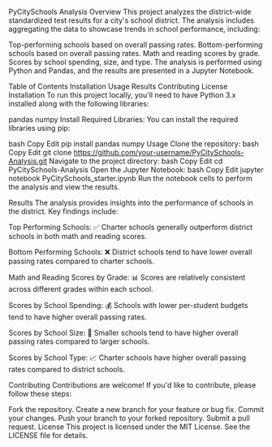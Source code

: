 PyCitySchools Analysis
Overview
This project analyzes the district-wide standardized test results for a city's school district. The analysis includes aggregating the data to showcase trends in school performance, including:

Top-performing schools based on overall passing rates.
Bottom-performing schools based on overall passing rates.
Math and reading scores by grade.
Scores by school spending, size, and type.
The analysis is performed using Python and Pandas, and the results are presented in a Jupyter Notebook.

Table of Contents
Installation
Usage
Results
Contributing
License
Installation
To run this project locally, you'll need to have Python 3.x installed along with the following libraries:

pandas
numpy
Install Required Libraries:
You can install the required libraries using pip:

bash
Copy
Edit
pip install pandas numpy
Usage
Clone the repository:
bash
Copy
Edit
git clone https://github.com/your-username/PyCitySchools-Analysis.git
Navigate to the project directory:
bash
Copy
Edit
cd PyCitySchools-Analysis
Open the Jupyter Notebook:
bash
Copy
Edit
jupyter notebook PyCitySchools_starter.ipynb
Run the notebook cells to perform the analysis and view the results.

Results
The analysis provides insights into the performance of schools in the district. Key findings include:

Top Performing Schools:
✅ Charter schools generally outperform district schools in both math and reading scores.

Bottom Performing Schools:
❌ District schools tend to have lower overall passing rates compared to charter schools.

Math and Reading Scores by Grade:
📊 Scores are relatively consistent across different grades within each school.

Scores by School Spending:
💰 Schools with lower per-student budgets tend to have higher overall passing rates.

Scores by School Size:
🏫 Smaller schools tend to have higher overall passing rates compared to larger schools.

Scores by School Type:
📈 Charter schools have higher overall passing rates compared to district schools.

Contributing
Contributions are welcome! If you'd like to contribute, please follow these steps:

Fork the repository.
Create a new branch for your feature or bug fix.
Commit your changes.
Push your branch to your forked repository.
Submit a pull request.
License
This project is licensed under the MIT License. See the LICENSE file for details.

